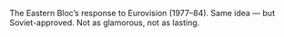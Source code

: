 The Eastern Bloc’s response to Eurovision (1977–84). Same idea — but Soviet-approved. Not as glamorous, not as lasting.